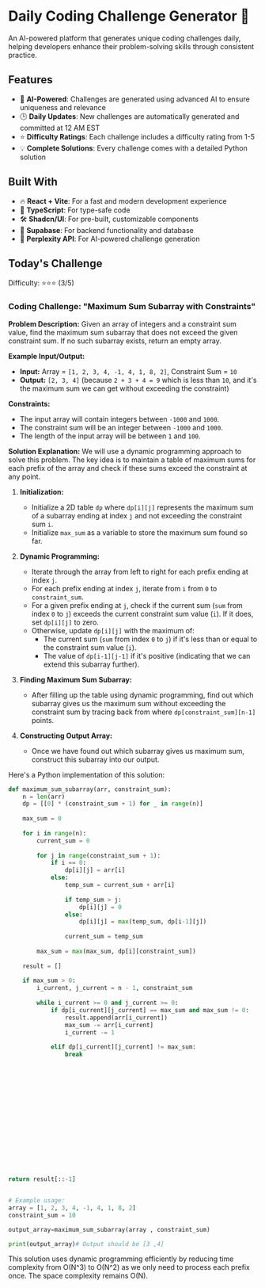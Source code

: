 # Daily Coding Challenge Generator 🚀

An AI-powered platform that generates unique coding challenges daily, helping developers enhance their problem-solving skills through consistent practice.

## Features

- 🤖 **AI-Powered**: Challenges are generated using advanced AI to ensure uniqueness and relevance
- 🕒 **Daily Updates**: New challenges are automatically generated and committed at 12 AM EST
- ⭐ **Difficulty Ratings**: Each challenge includes a difficulty rating from 1-5
- 💡 **Complete Solutions**: Every challenge comes with a detailed Python solution

## Built With

- 🔥 **React + Vite**: For a fast and modern development experience
- 🔷 **TypeScript**: For type-safe code
- 🛠️ **Shadcn/UI**: For pre-built, customizable components
- 🔌 **Supabase**: For backend functionality and database
- 🤖 **Perplexity API**: For AI-powered challenge generation

## Today's Challenge

Difficulty: ⭐⭐⭐ (3/5)

### Coding Challenge: "Maximum Sum Subarray with Constraints"

**Problem Description:**
Given an array of integers and a constraint sum value, find the maximum sum subarray that does not exceed the given constraint sum. If no such subarray exists, return an empty array.

**Example Input/Output:**
- **Input:** Array = `[1, 2, 3, 4, -1, 4, 1, 8, 2]`, Constraint Sum = `10`
- **Output:** `[2, 3, 4]` (because `2 + 3 + 4 = 9` which is less than `10`, and it's the maximum sum we can get without exceeding the constraint)

**Constraints:**
- The input array will contain integers between `-1000` and `1000`.
- The constraint sum will be an integer between `-1000` and `1000`.
- The length of the input array will be between `1` and `100`.

**Solution Explanation:**
We will use a dynamic programming approach to solve this problem. The key idea is to maintain a table of maximum sums for each prefix of the array and check if these sums exceed the constraint at any point.

1. **Initialization:** 
   - Initialize a 2D table `dp` where `dp[i][j]` represents the maximum sum of a subarray ending at index `j` and not exceeding the constraint sum `i`.
   - Initialize `max_sum` as a variable to store the maximum sum found so far.

2. **Dynamic Programming:**
   - Iterate through the array from left to right for each prefix ending at index `j`.
   - For each prefix ending at index `j`, iterate from `i` from `0` to `constraint_sum`.
   - For a given prefix ending at `j`, check if the current sum (`sum` from index `0` to `j`) exceeds the current constraint sum value (`i`). If it does, set `dp[i][j]` to zero.
   - Otherwise, update `dp[i][j]` with the maximum of:
     - The current sum (`sum` from index `0` to `j`) if it's less than or equal to the constraint sum value (`i`).
     - The value of `dp[i-1][j-1]` if it's positive (indicating that we can extend this subarray further).
   
3. **Finding Maximum Sum Subarray:**
   - After filling up the table using dynamic programming, find out which subarray gives us the maximum sum without exceeding the constraint sum by tracing back from where `dp[constraint_sum][n-1]` points.

4. **Constructing Output Array:**
   - Once we have found out which subarray gives us maximum sum, construct this subarray into our output.

Here's a Python implementation of this solution:

```python
def maximum_sum_subarray(arr, constraint_sum):
    n = len(arr)
    dp = [[0] * (constraint_sum + 1) for _ in range(n)]
    
    max_sum = 0
    
    for i in range(n):
        current_sum = 0
        
        for j in range(constraint_sum + 1):
            if i == 0:
                dp[i][j] = arr[i]
            else:
                temp_sum = current_sum + arr[i]
                
                if temp_sum > j:
                    dp[i][j] = 0
                else:
                    dp[i][j] = max(temp_sum, dp[i-1][j])
                    
                current_sum = temp_sum
                
        max_sum = max(max_sum, dp[i][constraint_sum])
        
    result = []
    
    if max_sum > 0:
        i_current, j_current = n - 1, constraint_sum
        
        while i_current >= 0 and j_current >= 0:
            if dp[i_current][j_current] == max_sum and max_sum != 0:
                result.append(arr[i_current])
                max_sum -= arr[i_current]
                i_current -= 1
                
            elif dp[i_current][j_current] != max_sum:
                break
                
            
        
            
        
            
        
        
        
        
        
        
        
        

    
return result[::-1]


# Example usage:
array = [1, 2, 3, 4, -1, 4, 1, 8, 2]
constraint_sum = 10

output_array=maximum_sum_subarray(array , constraint_sum)

print(output_array)# Output should be [3 ,4]
```

This solution uses dynamic programming efficiently by reducing time complexity from O(N^3) to O(N^2) as we only need to process each prefix once. The space complexity remains O(N).